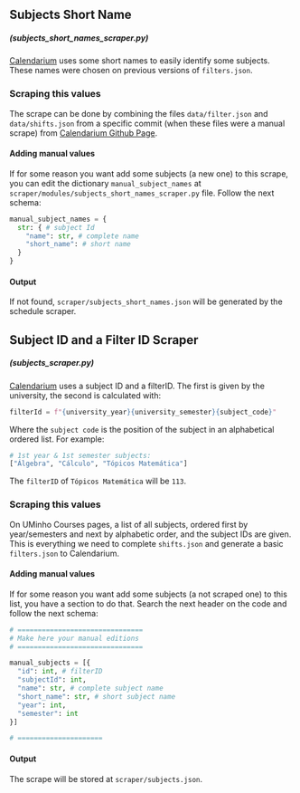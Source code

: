 ## Subjects Short Name

##### (subjects_short_names_scraper.py)

[Calendarium](https://calendario.cesium.di.uminho.pt/) uses some short names to easily identify some subjects. These names were chosen on previous versions of `filters.json`.

### Scraping this values

The scrape can be done by combining the files `data/filter.json` and `data/shifts.json` from a specific commit (when these files were a manual scrape) from [Calendarium Github Page](https://github.com/cesium/calendarium).

#### Adding manual values

If for some reason you want add some subjects (a new one) to this scrape, you can edit the dictionary `manual_subject_names` at `scraper/modules/subjects_short_names_scraper.py` file. Follow the next schema:

```python
manual_subject_names = {
  str: { # subject Id
    "name": str, # complete name
    "short_name": # short name
  }
}
```

#### Output

If not found, `scraper/subjects_short_names.json` will be generated by the schedule scraper.

## Subject ID and a Filter ID Scraper

##### (subjects_scraper.py)

[Calendarium](https://calendario.cesium.di.uminho.pt/) uses a subject ID and a filterID. The first is given by the university, the second is calculated with:

```python
filterId = f"{university_year}{university_semester}{subject_code}"
```

Where the `subject code` is the position of the subject in an alphabetical ordered list. For example:

```python
# 1st year & 1st semester subjects:
["Álgebra", "Cálculo", "Tópicos Matemática"]
```

The `filterID` of `Tópicos Matemática` will be `113`.

### Scraping this values

On UMinho Courses pages, a list of all subjects, ordered first by year/semesters and next by alphabetic order, and the subject IDs are given. This is everything we need to complete `shifts.json` and generate a basic `filters.json` to Calendarium.

#### Adding manual values

If for some reason you want add some subjects (a not scraped one) to this list, you have a section to do that. Search the next header on the code and follow the next schema:

```python
# ===============================
# Make here your manual editions
# ===============================

manual_subjects = [{
  "id": int, # filterID
  "subjectId": int,
  "name": str, # complete subject name
  "short_name": str, # short subject name
  "year": int,
  "semester": int
}]

# =====================
```

#### Output

The scrape will be stored at `scraper/subjects.json`.
